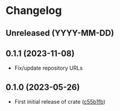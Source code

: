 # Changelog

## Unreleased (YYYY-MM-DD)

## 0.1.1 (2023-11-08)

* Fix/update repository URLs

## 0.1.0 (2023-05-26)

* First initial release of crate ([c55b1fb](https://github.com/acmuta-research/whatwg-datetime-rs/commit/c55b1fbe8054bcd5275f78772abd26707dd426b0))
